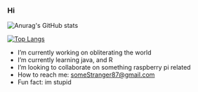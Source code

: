 ### Hi


![Anurag's GitHub stats](https://github-readme-stats.vercel.app/api?username=someStranger8&show_icons=true&theme=tokyonight)

[![Top Langs](https://github-readme-stats.vercel.app/api/top-langs/?username=someStranger8&layout=compact&theme=tokyonight)](https://github.com/someStranger8/someStranger8)



- I’m currently working on obliterating the world
- I’m currently learning java, and R
- I’m looking to collaborate on something raspberry pi related
- How to reach me: someStranger87@gmail.com
- Fun fact: im stupid
